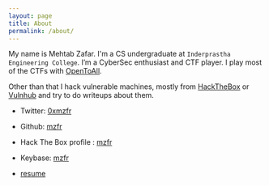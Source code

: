 ```yaml
---
layout: page
title: About
permalink: /about/
---
```


My name is Mehtab Zafar. I'm a CS undergraduate at `Inderprastha Engineering College`. I’m a CyberSec enthusiast and CTF player. I play most of the CTFs with [OpenToAll](https://ctftime.org/team/9135).

Other than that I hack vulnerable machines, mostly from [HackTheBox](http://hackthebox.eu/) or [Vulnhub](http://vulnhub.com/) and try to do writeups about them.


* Twitter: [0xmzfr](https://twitter.com/0xmzfr)
* Github: [mzfr](https://github.com/mzfr)
* Hack The Box profile : [mzfr](https://www.hackthebox.eu/home/users/profile/79568)
* Keybase: [mzfr](https://keybase.io/mzfr)

* [resume](https://github.com/mzfr/resume/blob/master/resume.pdf)
